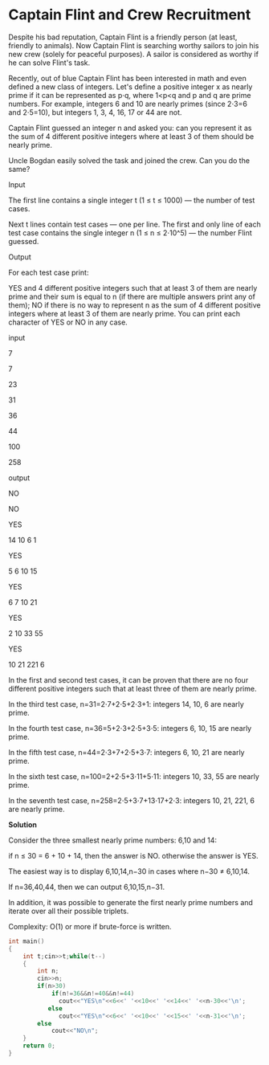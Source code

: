 # Captain Flint and Crew Recruitment

Despite his bad reputation, Captain Flint is a friendly person (at least, friendly to animals). Now Captain Flint is searching worthy sailors to join his new crew (solely for peaceful purposes). A sailor is considered as worthy if he can solve Flint's task.

Recently, out of blue Captain Flint has been interested in math and even defined a new class of integers. Let's define a positive integer x as nearly prime if it can be represented as p⋅q, where 1<p<q and p and q are prime numbers. For example, integers 6 and 10 are nearly primes (since 2⋅3=6 and 2⋅5=10), but integers 1, 3, 4, 16, 17 or 44 are not.

Captain Flint guessed an integer n and asked you: can you represent it as the sum of 4 different positive integers where at least 3 of them should be nearly prime.

Uncle Bogdan easily solved the task and joined the crew. Can you do the same?

Input

The first line contains a single integer t (1 ≤ t ≤ 1000) — the number of test cases.

Next t lines contain test cases — one per line. The first and only line of each test case contains the single integer n (1 ≤ n ≤ 2⋅10^5) — the number Flint guessed.

Output

For each test case print:

YES and 4 different positive integers such that at least 3 of them are nearly prime and their sum is equal to n (if there are multiple answers print any of them);
NO if there is no way to represent n as the sum of 4 different positive integers where at least 3 of them are nearly prime.
You can print each character of YES or NO in any case.

input

7

7

23

31

36

44

100

258

output

NO

NO

YES

14 10 6 1

YES

5 6 10 15

YES

6 7 10 21

YES

2 10 33 55

YES

10 21 221 6


In the first and second test cases, it can be proven that there are no four different positive integers such that at least three of them are nearly prime.

In the third test case, n=31=2⋅7+2⋅5+2⋅3+1: integers 14, 10, 6 are nearly prime.

In the fourth test case, n=36=5+2⋅3+2⋅5+3⋅5: integers 6, 10, 15 are nearly prime.

In the fifth test case, n=44=2⋅3+7+2⋅5+3⋅7: integers 6, 10, 21 are nearly prime.

In the sixth test case, n=100=2+2⋅5+3⋅11+5⋅11: integers 10, 33, 55 are nearly prime.

In the seventh test case, n=258=2⋅5+3⋅7+13⋅17+2⋅3: integers 10, 21, 221, 6 are nearly prime.

**Solution**

Consider the three smallest nearly prime numbers: 6,10 and 14:

if n ≤ 30 = 6 + 10 + 14, then the answer is NO.
otherwise the answer is YES.

The easiest way is to display 6,10,14,n−30 in cases where n−30 ≠ 6,10,14.

If n=36,40,44, then we can output 6,10,15,n−31.

In addition, it was possible to generate the first nearly prime numbers and iterate over all their possible triplets.

Complexity: O(1) or more if brute-force is written.

```cpp
int main()
{
    int t;cin>>t;while(t--)
    {
        int n;
        cin>>n;
        if(n>30)
            if(n!=36&&n!=40&&n!=44)
              cout<<"YES\n"<<6<<' '<<10<<' '<<14<<' '<<n-30<<'\n';
           else
              cout<<"YES\n"<<6<<' '<<10<<' '<<15<<' '<<n-31<<'\n';
        else
            cout<<"NO\n";
    }
    return 0;
}
```
